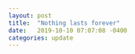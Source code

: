 ```yaml
---
layout: post
title:  "Nothing lasts forever"
date:   2019-10-10 07:07:08 -0400
categories: update
---
```


